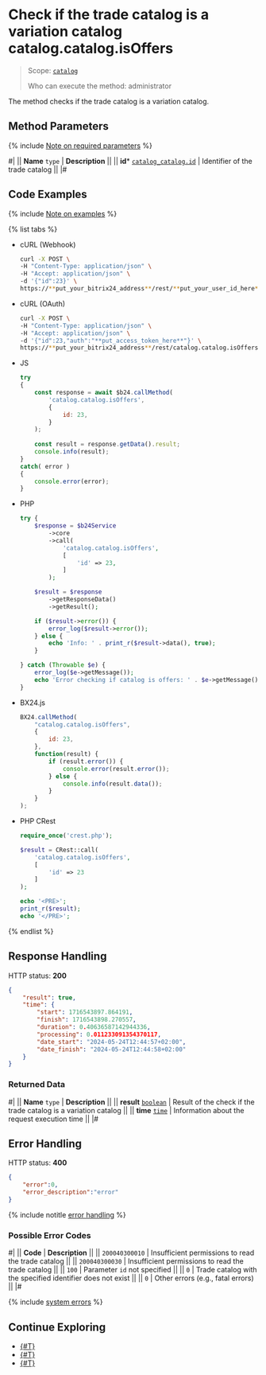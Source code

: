 # Check if the trade catalog is a variation catalog catalog.catalog.isOffers

> Scope: [`catalog`](../../scopes/permissions.md)
>
> Who can execute the method: administrator

The method checks if the trade catalog is a variation catalog.

## Method Parameters

{% include [Note on required parameters](../../../_includes/required.md) %}

#|
|| **Name**
`type` | **Description** ||
|| **id***
[`catalog_catalog.id`](../data-types.md#catalog_catalog) | Identifier of the trade catalog ||
|#

## Code Examples

{% include [Note on examples](../../../_includes/examples.md) %}

{% list tabs %}

- cURL (Webhook)

    ```bash
    curl -X POST \
    -H "Content-Type: application/json" \
    -H "Accept: application/json" \
    -d '{"id":23}' \
    https://**put_your_bitrix24_address**/rest/**put_your_user_id_here**/**put_your_webhook_here**/catalog.catalog.isOffers
    ```

- cURL (OAuth)

    ```bash
    curl -X POST \
    -H "Content-Type: application/json" \
    -H "Accept: application/json" \
    -d '{"id":23,"auth":"**put_access_token_here**"}' \
    https://**put_your_bitrix24_address**/rest/catalog.catalog.isOffers
    ```

- JS

    ```js
    try
    {
        const response = await $b24.callMethod(
            'catalog.catalog.isOffers',
            {
                id: 23,
            }
        );
        
        const result = response.getData().result;
        console.info(result);
    }
    catch( error )
    {
        console.error(error);
    }
    ```

- PHP

    ```php
    try {
        $response = $b24Service
            ->core
            ->call(
                'catalog.catalog.isOffers',
                [
                    'id' => 23,
                ]
            );
    
        $result = $response
            ->getResponseData()
            ->getResult();
    
        if ($result->error()) {
            error_log($result->error());
        } else {
            echo 'Info: ' . print_r($result->data(), true);
        }
    
    } catch (Throwable $e) {
        error_log($e->getMessage());
        echo 'Error checking if catalog is offers: ' . $e->getMessage();
    }
    ```

- BX24.js

    ```js
    BX24.callMethod(
        "catalog.catalog.isOffers",
        {
            id: 23,
        },
        function(result) {
            if (result.error()) {
                console.error(result.error());
            } else {
                console.info(result.data());
            }
        }
    );
    ```

- PHP CRest

    ```php
    require_once('crest.php');

    $result = CRest::call(
        'catalog.catalog.isOffers',
        [
            'id' => 23
        ]
    );

    echo '<PRE>';
    print_r($result);
    echo '</PRE>';
    ```

{% endlist %}

## Response Handling

HTTP status: **200**

```json
{
    "result": true,
    "time": {
        "start": 1716543897.864191,
        "finish": 1716543898.270557,
        "duration": 0.40636587142944336,
        "processing": 0.011233091354370117,
        "date_start": "2024-05-24T12:44:57+02:00",
        "date_finish": "2024-05-24T12:44:58+02:00"
    }
}
```

### Returned Data

#|
|| **Name**
`type` | **Description** ||
|| **result**
[`boolean`](../../data-types.md) | Result of the check if the trade catalog is a variation catalog ||
|| **time**
[`time`](../../data-types.md) | Information about the request execution time ||
|#

## Error Handling

HTTP status: **400**

```json
{
    "error":0,
    "error_description":"error"
}
```

{% include notitle [error handling](../../../_includes/error-info.md) %}

### Possible Error Codes

#|
|| **Code** | **Description** ||
|| `200040300010` | Insufficient permissions to read the trade catalog
|| 
|| `200040300030` | Insufficient permissions to read the trade catalog
|| 
|| `100` | Parameter `id` not specified
|| 
|| `0` | Trade catalog with the specified identifier does not exist
|| 
|| `0` | Other errors (e.g., fatal errors)
|| 
|#

{% include [system errors](../../../_includes/system-errors.md) %}

## Continue Exploring

- [{#T}](./catalog-catalog-get.md)
- [{#T}](./catalog-catalog-list.md)
- [{#T}](./catalog-catalog-get-fields.md)
